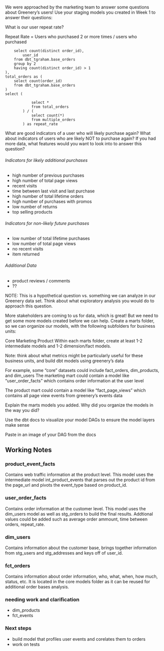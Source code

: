 We were approached by the marketing team to answer some questions about Greenery’s users! Use your staging models you created in Week 1 to answer their questions:

What is our user repeat rate?

Repeat Rate = Users who purchased 2 or more times / users who purchased

```with multiple_orders as (
    select count(distinct order_id),
        user_id
    from dbt_tgraham.base_orders
    group by 2
    having count(distinct order_id) > 1
),
total_orders as (
    select count(order_id)
    from dbt_tgraham.base_orders
)
select (
        
            select *
            from total_orders
        ) / (
            select count(*)
            from multiple_orders
        ) as repeat_rate

```

What are good indicators of a user who will likely purchase again? What about indicators of users who are likely NOT to purchase again? If you had more data, what features would you want to look into to answer this question?

###### Indicators for likely additional purchases
- high number of previous purchases
- high number of total page views
- recent visits
- time between last visit and last purchase
- high number of total lifetime orders
- high number of purchases with promos
- low number of returns
- top selling products

###### Indicators for non-likely future purchases
- low number of total lifetime purchases
- low number of total page views
- no recent visits
- item returned

###### Additional Data 
- product reviews / comments
- ??

NOTE: This is a hypothetical question vs. something we can analyze in our Greenery data set. Think about what exploratory analysis you would do to approach this question.

More stakeholders are coming to us for data, which is great! But we need to get some more models created before we can help. Create a marts folder, so we can organize our models, with the following subfolders for business units:

Core
Marketing
Product
Within each marts folder, create at least 1-2 intermediate models and 1-2 dimension/fact models.

Note: think about what metrics might be particularly useful for these business units, and build dbt models using greenery’s data

For example, some “core” datasets could include fact_orders, dim_products, and dim_users
The marketing mart could contain a model like “user_order_facts” which contains order information at the user level

The product mart could contain a model like “fact_page_views” which contains all page view events from greenery’s events data

Explain the marts models you added. Why did you organize the models in the way you did?

Use the dbt docs to visualize your model DAGs to ensure the model layers make sense

Paste in an image of your DAG from the docs



## Working Notes

### product_event_facts
Contains web traffic information at the product level.  This model uses the intermediate model int_product_events that parses out the product id from the page_url and pivots the event_type based on product_id.

### user_order_facts
Contains order information at the customer level. This model uses the dim_users model as well as stg_orders to build the final results.  Addtional values could be added such as average order ammount, time between orders, repeat_rate.

### dim_users
Contains information about the customer base, brings together information from stg_users and stg_addresses and keys off of user_id.

### fct_orders
Contains information about order information, who, what, when, how much, status, etc.  It is located in the core models folder as it can be reused for additional order bases analysis.

### needing work and clarification
- dim_products
- fct_events 

### Next steps
- build model that profiles user events and corelates them to orders
- work on tests 

